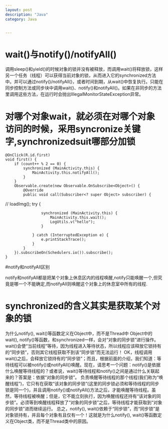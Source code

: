 ```yaml
---
layout: post
description: "Java"
category: Java


---
```



  
# wait()与notify()/notifyAll()

调用sleep()和yield()的时候对象的锁并没有被释放，而调用wait()将释放锁，这样另一个任务（线程）可以获得当前对象的锁，从而进入它的synchronized方法中。并可以通过notify()/notifyAll()，或者时间到期，从wait()中恢复执行。只能在同步控制方法或同步块中调用wait()、notify()和notifyAll()。如果在非同步的方法里调用这些方法，在运行时会抛出IllegalMonitorStateException异常。

#  对哪个对象wait，就必须在对哪个对象访问的时候，采用syncronize关键字,synchronizedsuit哪部分加锁

    @OnClick(R.id.first)
    void first() {
        if (count++ % 2 == 0) {
            synchronized (MainActivity.this) {
                MainActivity.this.notifyAll();
            }
        }
        Observable.create(new Observable.OnSubscribe<Object>() {
            @Override
            public void call(Subscriber<? super Object> subscriber) {
//                loadImg();
                try {

                    synchronized (MainActivity.this) {
                        MainActivity.this.wait();
                        LogUtils.v("hello");
                    }

                } catch (InterruptedException e) {
                    e.printStackTrace();
                }
            }
        }).subscribeOn(Schedulers.io()).subscribe();
    }
    
#notify和notifyAll区别

notify和notifyAll都是把某个对象上休息区内的线程唤醒,notify只能唤醒一个,但究竟是哪一个不能确定,而notifyAll则唤醒这个对象上的休息室中所有的线程.

# synchronized的含义其实是获取某个对象的锁 

为什么notify(), wait()等函数定义在Object中，而不是Thread中
Object中的wait(), notify()等函数，和synchronized一样，会对“对象的同步锁”进行操作。
wait()会使“当前线程”等待，因为线程进入等待状态，所以线程应该释放它锁持有的“同步锁”，否则其它线程获取不到该“同步锁”而无法运行！
OK，线程调用wait()之后，会释放它锁持有的“同步锁”；而且，根据前面的介绍，我们知道：等待线程可以被notify()或notifyAll()唤醒。现在，请思考一个问题：notify()是依据什么唤醒等待线程的？或者说，wait()等待线程和notify()之间是通过什么关联起来的？答案是：依据“对象的同步锁”。
负责唤醒等待线程的那个线程(我们称为“唤醒线程”)，它只有在获取“该对象的同步锁”(这里的同步锁必须和等待线程的同步锁是同一个)，并且调用notify()或notifyAll()方法之后，才能唤醒等待线程。虽然，等待线程被唤醒；但是，它不能立刻执行，因为唤醒线程还持有“该对象的同步锁”。必须等到唤醒线程释放了“对象的同步锁”之后，等待线程才能获取到“对象的同步锁”进而继续运行。
总之，notify(), wait()依赖于“同步锁”，而“同步锁”是对象锁持有，并且每个对象有且仅有一个！这就是为什么notify(), wait()等函数定义在Object类，而不是Thread类中的原因。